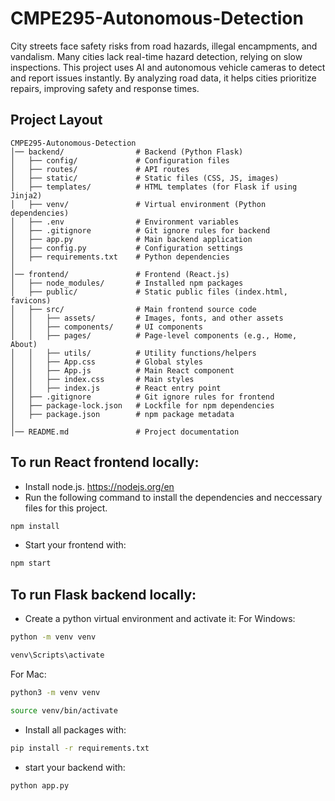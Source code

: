 # CMPE295-Autonomous-Detection
City streets face safety risks from road hazards, illegal encampments, and vandalism. Many cities lack real-time hazard detection, relying on slow inspections. This project uses AI and autonomous vehicle cameras to detect and report issues instantly. By analyzing road data, it helps cities prioritize repairs, improving safety and response times.

## Project Layout
```
CMPE295-Autonomous-Detection
│── backend/                # Backend (Python Flask)
│   ├── config/             # Configuration files
│   ├── routes/             # API routes
│   ├── static/             # Static files (CSS, JS, images)
│   ├── templates/          # HTML templates (for Flask if using Jinja2)
│   ├── venv/               # Virtual environment (Python dependencies)
│   ├── .env                # Environment variables
│   ├── .gitignore          # Git ignore rules for backend
│   ├── app.py              # Main backend application
│   ├── config.py           # Configuration settings
│   ├── requirements.txt    # Python dependencies
│
│── frontend/               # Frontend (React.js)
│   ├── node_modules/       # Installed npm packages
│   ├── public/             # Static public files (index.html, favicons)
│   ├── src/                # Main frontend source code
│   │   ├── assets/         # Images, fonts, and other assets
│   │   ├── components/     # UI components
│   │   ├── pages/          # Page-level components (e.g., Home, About)
│   │   ├── utils/          # Utility functions/helpers
│   │   ├── App.css         # Global styles
│   │   ├── App.js          # Main React component
│   │   ├── index.css       # Main styles
│   │   ├── index.js        # React entry point
│   ├── .gitignore          # Git ignore rules for frontend
│   ├── package-lock.json   # Lockfile for npm dependencies
│   ├── package.json        # npm package metadata
│
│── README.md               # Project documentation
```
  
## To run React frontend locally:
- Install node.js. https://nodejs.org/en
- Run the following command to install the dependencies and neccessary files for this project.
```bash 
npm install
```
- Start your frontend with:
```bash 
npm start
``` 

## To run Flask backend locally:
- Create a python virtual environment and activate it:
For Windows:
```bash 
python -m venv venv
```
```bash
venv\Scripts\activate
```
For Mac:
```bash
python3 -m venv venv
```
```bash
source venv/bin/activate
```
- Install all packages with:
```bash
pip install -r requirements.txt
```
- start your backend with:
```bash
python app.py
```
